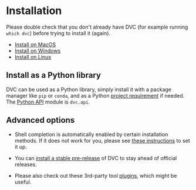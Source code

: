 # Installation

Please double check that you don't already have DVC (for example running
`which dvc`) before trying to install it (again).

- [Install on MacOS](/doc/install/macos)
- [Install on Windows](/doc/install/windows)
- [Install on Linux](/doc/install/linux)

## Install as a Python library

DVC can be used as a Python library, simply install it with a package manager
like `pip` or `conda`, and as a Python
[project requirement](https://pip.pypa.io/en/latest/user_guide/#requirements-files)
if needed. The [Python API](/doc/api-reference) module is `dvc.api`.

## Advanced options

- Shell completion is automatically enabled by certain installation methods. If
  it does not work for you, please see
  [these instructions](/doc/install/completion) to set it up.

- You can [install a stable pre-release](/doc/install/pre-release) of DVC to
  stay ahead of official releases.

- Please also check out these 3rd-party tool [plugins](/doc/install/plugins),
  which might be useful.
